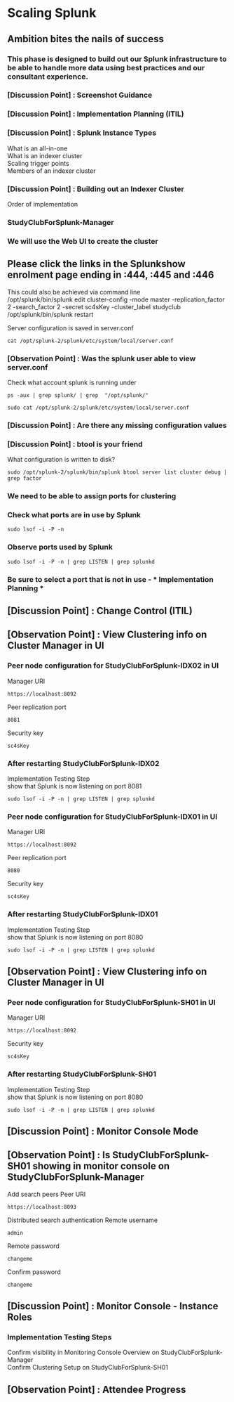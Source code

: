 # Scaling Splunk
## Ambition bites the nails of success

### This phase is designed to build out our Splunk infrastructure to be able to handle more data using best practices and our consultant experience.

### [Discussion Point] : Screenshot Guidance
### [Discussion Point] : Implementation Planning (ITIL)
### [Discussion Point] : Splunk Instance Types
What is an all-in-one  
What is an indexer cluster  
Scaling trigger points  
Members of an indexer cluster

### [Discussion Point] : Building out an Indexer Cluster
Order of implementation  

### StudyClubForSplunk-Manager
### We will use the Web UI to create the cluster

## Please click the links in the Splunkshow enrolment page ending in :444, :445 and :446

This could also be achieved via command line  
/opt/splunk/bin/splunk edit cluster-config -mode master -replication_factor 2 -search_factor 2 -secret sc4sKey -cluster_label studyclub  
/opt/splunk/bin/splunk restart  

Server configuration is saved in server.conf
```
cat /opt/splunk-2/splunk/etc/system/local/server.conf
```
### [Observation Point] : Was the splunk user able to view server.conf

Check what account splunk is running under
```
ps -aux | grep splunk/ | grep  "/opt/splunk/"
```

```
sudo cat /opt/splunk-2/splunk/etc/system/local/server.conf
```
### [Discussion Point] : Are there any missing configuration values


### [Discussion Point] : btool is your friend
What configuration is written to disk?
```
sudo /opt/splunk-2/splunk/bin/splunk btool server list cluster debug | grep factor
```

### We need to be able to assign ports for clustering
### Check what ports are in use by Splunk

```
sudo lsof -i -P -n
```
### Observe ports used by Splunk
```
sudo lsof -i -P -n | grep LISTEN | grep splunkd
```
### Be sure to select a port that is not in use - * Implementation Planning * 
## [Discussion Point] : Change Control (ITIL)

## [Observation Point] : View Clustering info on Cluster Manager in UI



### Peer node configuration for StudyClubForSplunk-IDX02 in UI
Manager URI  
```
https://localhost:8092
```
Peer replication port  
```
8081
```
Security key  
```
sc4sKey
```

### After restarting StudyClubForSplunk-IDX02
Implementation Testing Step  
show that Splunk is now listening on port 8081  
```
sudo lsof -i -P -n | grep LISTEN | grep splunkd
```


### Peer node configuration for StudyClubForSplunk-IDX01 in UI
Manager URI  
```
https://localhost:8092
```
Peer replication port  
```
8080
```
Security key  
```
sc4sKey
```

### After restarting StudyClubForSplunk-IDX01
Implementation Testing Step  
show that Splunk is now listening on port 8080    
```
sudo lsof -i -P -n | grep LISTEN | grep splunkd
```
## [Observation Point] : View Clustering info on Cluster Manager in UI

### Peer node configuration for StudyClubForSplunk-SH01 in UI
Manager URI  
```
https://localhost:8092
```
Security key  
```
sc4sKey
```

### After restarting StudyClubForSplunk-SH01
Implementation Testing Step  
show that Splunk is now listening on port 8080    
```
sudo lsof -i -P -n | grep LISTEN | grep splunkd
```

## [Discussion Point] : Monitor Console Mode

## [Observation Point] : Is StudyClubForSplunk-SH01 showing in monitor console on StudyClubForSplunk-Manager

Add search peers
Peer URI  
```
https://localhost:8093
```

Distributed search authentication
Remote username  
```
admin
```
Remote password  
```
changeme
```
Confirm password
```
changeme
```

## [Discussion Point] : Monitor Console - Instance Roles

### Implementation Testing Steps    
Confirm visibility in Monitoring Console Overview on StudyClubForSplunk-Manager  
Confirm Clustering Setup on StudyClubForSplunk-SH01  

## [Observation Point] : Attendee Progress